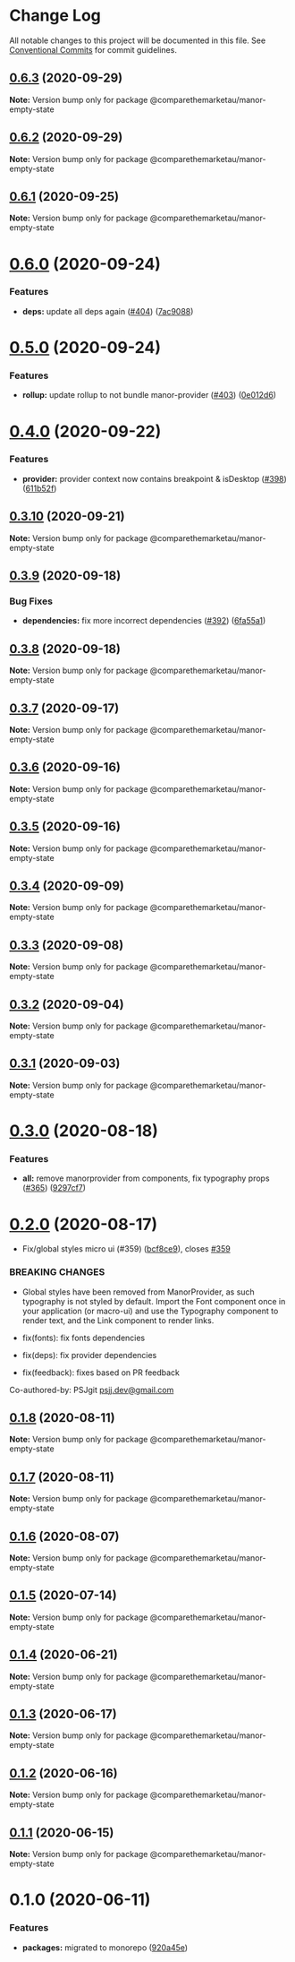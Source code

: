 # Change Log

All notable changes to this project will be documented in this file.
See [Conventional Commits](https://conventionalcommits.org) for commit guidelines.

## [0.6.3](https://github.com/comparethemarketau/manor-react/compare/@comparethemarketau/manor-empty-state@0.6.2...@comparethemarketau/manor-empty-state@0.6.3) (2020-09-29)

**Note:** Version bump only for package @comparethemarketau/manor-empty-state





## [0.6.2](https://github.com/comparethemarketau/manor-react/compare/@comparethemarketau/manor-empty-state@0.6.1...@comparethemarketau/manor-empty-state@0.6.2) (2020-09-29)

**Note:** Version bump only for package @comparethemarketau/manor-empty-state





## [0.6.1](https://github.com/comparethemarketau/manor-react/compare/@comparethemarketau/manor-empty-state@0.6.0...@comparethemarketau/manor-empty-state@0.6.1) (2020-09-25)

**Note:** Version bump only for package @comparethemarketau/manor-empty-state





# [0.6.0](https://github.com/comparethemarketau/manor-react/compare/@comparethemarketau/manor-empty-state@0.5.0...@comparethemarketau/manor-empty-state@0.6.0) (2020-09-24)


### Features

* **deps:** update all deps again ([#404](https://github.com/comparethemarketau/manor-react/issues/404)) ([7ac9088](https://github.com/comparethemarketau/manor-react/commit/7ac9088c9f042a656b2e8cb2bab615ed44bad88c))





# [0.5.0](https://github.com/comparethemarketau/manor-react/compare/@comparethemarketau/manor-empty-state@0.4.0...@comparethemarketau/manor-empty-state@0.5.0) (2020-09-24)


### Features

* **rollup:** update rollup to not bundle manor-provider ([#403](https://github.com/comparethemarketau/manor-react/issues/403)) ([0e012d6](https://github.com/comparethemarketau/manor-react/commit/0e012d6fbadcf0ec99857c22e148cacd6265b60a))





# [0.4.0](https://github.com/comparethemarketau/manor-react/compare/@comparethemarketau/manor-empty-state@0.3.10...@comparethemarketau/manor-empty-state@0.4.0) (2020-09-22)


### Features

* **provider:** provider context now contains breakpoint & isDesktop ([#398](https://github.com/comparethemarketau/manor-react/issues/398)) ([611b52f](https://github.com/comparethemarketau/manor-react/commit/611b52f8883ca431523b0a8896d51e66ecb76376))





## [0.3.10](https://github.com/comparethemarketau/manor-react/compare/@comparethemarketau/manor-empty-state@0.3.9...@comparethemarketau/manor-empty-state@0.3.10) (2020-09-21)

**Note:** Version bump only for package @comparethemarketau/manor-empty-state





## [0.3.9](https://github.com/comparethemarketau/manor-react/compare/@comparethemarketau/manor-empty-state@0.3.8...@comparethemarketau/manor-empty-state@0.3.9) (2020-09-18)


### Bug Fixes

* **dependencies:** fix more incorrect dependencies ([#392](https://github.com/comparethemarketau/manor-react/issues/392)) ([6fa55a1](https://github.com/comparethemarketau/manor-react/commit/6fa55a11ba89125ccfe61385d9776e4185bff6f3))





## [0.3.8](https://github.com/comparethemarketau/manor-react/compare/@comparethemarketau/manor-empty-state@0.3.7...@comparethemarketau/manor-empty-state@0.3.8) (2020-09-18)

**Note:** Version bump only for package @comparethemarketau/manor-empty-state





## [0.3.7](https://github.com/comparethemarketau/manor-react/compare/@comparethemarketau/manor-empty-state@0.3.6...@comparethemarketau/manor-empty-state@0.3.7) (2020-09-17)

**Note:** Version bump only for package @comparethemarketau/manor-empty-state





## [0.3.6](https://github.com/comparethemarketau/manor-react/compare/@comparethemarketau/manor-empty-state@0.3.5...@comparethemarketau/manor-empty-state@0.3.6) (2020-09-16)

**Note:** Version bump only for package @comparethemarketau/manor-empty-state





## [0.3.5](https://github.com/comparethemarketau/manor-react/compare/@comparethemarketau/manor-empty-state@0.3.4...@comparethemarketau/manor-empty-state@0.3.5) (2020-09-16)

**Note:** Version bump only for package @comparethemarketau/manor-empty-state





## [0.3.4](https://github.com/comparethemarketau/manor-react/compare/@comparethemarketau/manor-empty-state@0.3.3...@comparethemarketau/manor-empty-state@0.3.4) (2020-09-09)

**Note:** Version bump only for package @comparethemarketau/manor-empty-state





## [0.3.3](https://github.com/comparethemarketau/manor-react/compare/@comparethemarketau/manor-empty-state@0.3.2...@comparethemarketau/manor-empty-state@0.3.3) (2020-09-08)

**Note:** Version bump only for package @comparethemarketau/manor-empty-state





## [0.3.2](https://github.com/comparethemarketau/manor-react/compare/@comparethemarketau/manor-empty-state@0.3.1...@comparethemarketau/manor-empty-state@0.3.2) (2020-09-04)

**Note:** Version bump only for package @comparethemarketau/manor-empty-state





## [0.3.1](https://github.com/comparethemarketau/manor-react/compare/@comparethemarketau/manor-empty-state@0.3.0...@comparethemarketau/manor-empty-state@0.3.1) (2020-09-03)

**Note:** Version bump only for package @comparethemarketau/manor-empty-state





# [0.3.0](https://github.com/comparethemarketau/manor-react/compare/@comparethemarketau/manor-empty-state@0.2.0...@comparethemarketau/manor-empty-state@0.3.0) (2020-08-18)


### Features

* **all:** remove manorprovider from components, fix typography props ([#365](https://github.com/comparethemarketau/manor-react/issues/365)) ([9297cf7](https://github.com/comparethemarketau/manor-react/commit/9297cf72e8a7fe8762ec0dadf07d026aa88cbb44))





# [0.2.0](https://github.com/comparethemarketau/manor-react/compare/@comparethemarketau/manor-empty-state@0.1.8...@comparethemarketau/manor-empty-state@0.2.0) (2020-08-17)


* Fix/global styles micro ui (#359) ([bcf8ce9](https://github.com/comparethemarketau/manor-react/commit/bcf8ce92ba170a51113a4022728da22f47a6a768)), closes [#359](https://github.com/comparethemarketau/manor-react/issues/359)


### BREAKING CHANGES

* Global styles have been removed from ManorProvider, as such typography is not
styled by default. Import the Font component once in your application (or macro-ui) and use the
Typography component to render text, and the Link component to render links.

* fix(fonts): fix fonts dependencies

* fix(deps): fix provider dependencies

* fix(feedback): fixes based on PR feedback

Co-authored-by: PSJgit <psjj.dev@gmail.com>





## [0.1.8](https://github.com/comparethemarketau/manor-react/compare/@comparethemarketau/manor-empty-state@0.1.7...@comparethemarketau/manor-empty-state@0.1.8) (2020-08-11)

**Note:** Version bump only for package @comparethemarketau/manor-empty-state





## [0.1.7](https://github.com/comparethemarketau/manor-react/compare/@comparethemarketau/manor-empty-state@0.1.6...@comparethemarketau/manor-empty-state@0.1.7) (2020-08-11)

**Note:** Version bump only for package @comparethemarketau/manor-empty-state





## [0.1.6](https://github.com/comparethemarketau/manor-react/compare/@comparethemarketau/manor-empty-state@0.1.5...@comparethemarketau/manor-empty-state@0.1.6) (2020-08-07)

**Note:** Version bump only for package @comparethemarketau/manor-empty-state





## [0.1.5](https://github.com/comparethemarketau/manor-react/compare/@comparethemarketau/manor-empty-state@0.1.4...@comparethemarketau/manor-empty-state@0.1.5) (2020-07-14)

**Note:** Version bump only for package @comparethemarketau/manor-empty-state





## [0.1.4](https://github.com/comparethemarketau/manor-react/compare/@comparethemarketau/manor-empty-state@0.1.3...@comparethemarketau/manor-empty-state@0.1.4) (2020-06-21)

**Note:** Version bump only for package @comparethemarketau/manor-empty-state





## [0.1.3](https://github.com/comparethemarketau/manor-react/compare/@comparethemarketau/manor-empty-state@0.1.2...@comparethemarketau/manor-empty-state@0.1.3) (2020-06-17)

**Note:** Version bump only for package @comparethemarketau/manor-empty-state





## [0.1.2](https://github.com/comparethemarketau/manor-react/compare/@comparethemarketau/manor-empty-state@0.1.1...@comparethemarketau/manor-empty-state@0.1.2) (2020-06-16)

**Note:** Version bump only for package @comparethemarketau/manor-empty-state





## [0.1.1](https://github.com/comparethemarketau/manor-react/compare/@comparethemarketau/manor-empty-state@0.1.0...@comparethemarketau/manor-empty-state@0.1.1) (2020-06-15)

**Note:** Version bump only for package @comparethemarketau/manor-empty-state





# 0.1.0 (2020-06-11)


### Features

* **packages:** migrated to monorepo ([920a45e](https://github.com/comparethemarketau/manor-react/commit/920a45ec4b40a19de32f39f29693cbe1b1f314ae))
